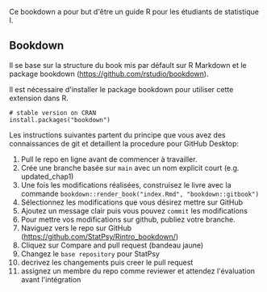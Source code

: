 Ce bookdown a pour but d'être un guide R pour les étudiants de statistique I.

## Bookdown

Il se base sur la structure du book mis par défault sur R Markdown et le package bookdown (https://github.com/rstudio/bookdown). 

Il est nécessaire d'installer le package bookdown pour utiliser cette extension dans R.

```{r}
# stable version on CRAN
install.packages("bookdown")
```

Les instructions suivantes partent du principe que vous avez des connaissances de git et detaillent la procedure pour GitHub Desktop:

1. Pull le repo en ligne avant de commencer à travailler.
1. Crée une branche basée sur `main` avec un nom explicit court (e.g. updated_chap1)
1. Une fois les modifications réalisées, construisez le livre avec la commande `bookdown::render_book("index.Rmd", "bookdown::gitbook")`
1. Sélectionnez les modifications que vous désirez mettre sur GitHub
1. Ajoutez un message clair puis vous pouvez `commit` les modifications
1. Pour mettre vos modifications sur github, publiez votre branche.
1. Naviguez vers le repo sur GitHub (https://github.com/StatPsy/Rintro_bookdown/)
1. Cliquez sur Compare and pull request (bandeau jaune)
1. Changez le `base repository` pour StatPsy 
1. decrivez les changements puis creer le pull request
1. assignez un membre du repo comme reviewer et attendez l'évaluation avant l'intégration
